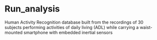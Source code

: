 Run_analysis
============

Human Activity Recognition database built from the recordings of 30 subjects performing activities of daily living (ADL) while carrying a waist-mounted smartphone with embedded inertial sensors
